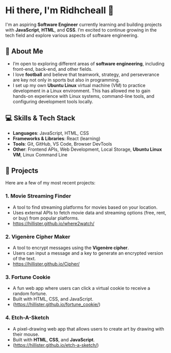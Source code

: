 # Hi there, I'm Ridhcheall 👋

I'm an aspiring **Software Engineer** currently learning and building projects with **JavaScript**, **HTML**, and **CSS**. I’m excited to continue growing in the tech field and explore various aspects of software engineering.

## 🚀 About Me
- I’m open to exploring different areas of **software engineering**, including front-end, back-end, and other fields.
- I love **football** and believe that teamwork, strategy, and perseverance are key not only in sports but also in programming.
- I set up my own **Ubuntu Linux** virtual machine (VM) to practice development in a Linux environment. This has allowed me to gain hands-on experience with Linux systems, command-line tools, and configuring development tools locally.

## 💻 Skills & Tech Stack
- **Languages**: JavaScript, HTML, CSS
- **Frameworks & Libraries**: React (learning)
- **Tools**: Git, GitHub, VS Code, Browser DevTools
- **Other**: Frontend APIs, Web Development, Local Storage, **Ubuntu Linux VM**, Linux Command Line

## 🔧 Projects

Here are a few of my most recent projects:

### 1. **Movie Streaming Finder**
   - A tool to find streaming platforms for movies based on your location.
   - Uses external APIs to fetch movie data and streaming options (free, rent, or buy) from popular platforms.
   - https://hillister.github.io/where2watch/

### 2. **Vigenère Cipher Maker**
   - A tool to encrypt messages using the **Vigenère cipher**.
   - Users can input a message and a key to generate an encrypted version of the text.
   - https://hillister.github.io/Cipher/
     
### 3. **Fortune Cookie**
   - A fun web app where users can click a virtual cookie to receive a random fortune.
   - Built with HTML, CSS, and JavaScript.
   - (https://hillister.github.io/fortune_cookie/)

### 4. **Etch-A-Sketch**
   - A pixel-drawing web app that allows users to create art by drawing with their mouse.
   - Built with **HTML**, **CSS**, and **JavaScript**.
   - (https://hillister.github.io/etch-a-sketch/)

